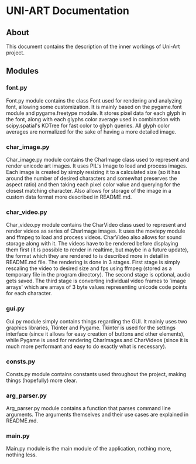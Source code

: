 # UNI-ART Documentation

## About
This document contains the description of the inner workings of Uni-Art project.

## Modules

### font.py
Font.py module contains the class Font used for rendering and analyzing font, allowing some customization. It is mainly based on the pygame.font module and pygame.freetype module. It stores pixel data for each glyph in the font, along with each glyphs color average used in combination with scipy.spatial's KDTree for fast color to glyph queries. All glyph color averages are normalized for the sake of having a more detailed image.

### char_image.py
Char_image.py module contains the CharImage class used to represent and render unicode art images. It uses PIL's Image to load and process images. Each image is created by simply resizing it to a calculated size (so it has around the number of desired characters and somewhat preserves the aspect ratio) and then taking each pixel color value and querying for the closest matching character. Also allows for storage of the image in a custom data format more described in README.md.

### char_video.py
Char_video.py module contains the CharVideo class used to represent and render videos as series of CharImage images. It uses the moviepy module and ffmpeg to load and process videos. CharVideo also allows for sound storage along with it. The videos have to be rendered before displaying them first (it is possible to render in realtime, but maybe in a future update), the format which they are rendered to is described more in detail in README.md file. The rendering is done in 3 stages. First stage is simply rescaling the video to desired size and fps using ffmpeg (stored as a temporary file in the program directory). The second stage is optional, audio gets saved. The third stage is converting individual video frames to `image arrays' which are arrays of 3 byte values representing unicode code points for each character.

### gui.py
Gui.py module simply contains things regarding the GUI. It mainly uses two graphics libraries, Tkinter and Pygame. Tkinter is used for the settings interface (since it allows for easy creation of buttons and other elements), while Pygame is used for rendering CharImages and CharVideos (since it is much more performant and easy to do exactly what is necessary).

### consts.py
Consts.py module contains constants used throughout the project, making things (hopefully) more clear.

### arg_parser.py
Arg_parser.py module contains a function that parses command line arguments. The arguments themselves and their use cases are explained in README.md.

### main.py
Main.py module is the main module of the application, nothing more, nothing less.

